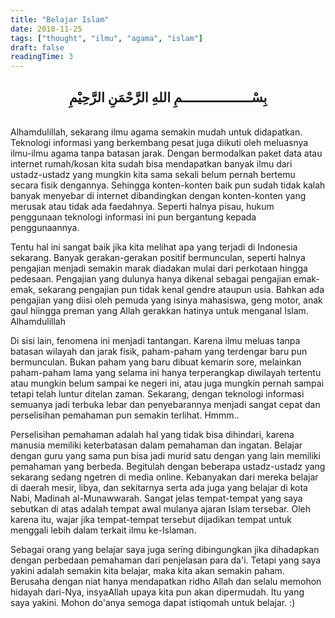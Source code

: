 ```yaml
---
title: "Belajar Islam"
date: 2018-11-25
tags: ["thought", "ilmu", "agama", "islam"]
draft: false
readingTime: 3
---
```


<div style="text-align: center">  

## بِسْــــــــــــــــــمِ اللهِ الرَّحْمَنِ الرَّحِيْمِ
</div>
<br>
Alhamdulillah, sekarang ilmu agama semakin mudah untuk didapatkan. Teknologi informasi yang berkembang pesat juga diikuti oleh meluasnya ilmu-ilmu agama tanpa batasan jarak. Dengan bermodalkan paket data atau internet rumah/kosan kita sudah bisa mendapatkan banyak ilmu dari ustadz-ustadz yang mungkin kita sama sekali belum pernah bertemu secara fisik dengannya. Sehingga konten-konten baik pun sudah tidak kalah banyak menyebar di internet dibandingkan dengan konten-konten yang merusak atau tidak ada faedahnya.  Seperti halnya pisau, hukum penggunaan teknologi informasi ini pun bergantung kepada penggunaannya.  

Tentu hal ini sangat baik jika kita melihat apa yang terjadi di Indonesia sekarang. Banyak gerakan-gerakan positif bermunculan, seperti halnya pengajian menjadi semakin marak diadakan mulai dari perkotaan hingga pedesaan. Pengajian yang dulunya hanya dikenal sebagai pengajian emak-emak, sekarang pengajian pun tidak kenal gendre ataupun usia. Bahkan ada pengajian yang diisi oleh pemuda yang isinya mahasiswa, geng motor, anak gaul hiingga preman yang Allah gerakkan hatinya untuk menganal Islam. Alhamdulillah

Di sisi lain, fenomena ini menjadi tantangan. Karena ilmu meluas tanpa batasan wilayah dan jarak fisik, paham-paham yang terdengar baru pun bermunculan. Bukan paham yang baru dibuat kemarin sore, melainkan paham-paham lama yang selama ini hanya terperangkap diwilayah tertentu atau mungkin belum sampai ke negeri ini, atau juga mungkin pernah sampai tetapi telah luntur ditelan zaman. Sekarang, dengan teknologi informasi semuanya jadi terbuka lebar dan penyebarannya menjadi sangat cepat dan perselisihan pemahaman pun semakin terlihat. Hmmm..

Perselisihan pemahaman adalah hal yang tidak bisa dihindari, karena manusia memiliki keterbatasan dalam pemahaman dan ingatan. Belajar dengan guru yang sama pun bisa jadi murid satu dengan yang lain memiliki pemahaman yang berbeda. Begitulah dengan beberapa ustadz-ustadz yang sekarang sedang ngetren di media online. Kebanyakan dari mereka belajar di daerah mesir, libya, dan sekitarnya serta ada juga yang belajar di kota Nabi, Madinah al-Munawwarah. Sangat jelas tempat-tempat yang saya sebutkan di atas adalah tempat awal mulanya ajaran Islam tersebar. Oleh karena itu, wajar jika tempat-tempat tersebut dijadikan tempat untuk menggali lebih dalam terkait ilmu ke-Islaman. 

Sebagai orang yang belajar saya juga sering dibingungkan jika dihadapkan dengan perbedaan pemahaman dari penjelasan para da'i. Tetapi yang saya yakini adalah semakin kita belajar, maka kita akan semakin paham. Berusaha dengan niat hanya mendapatkan ridho Allah dan selalu memohon hidayah dari-Nya, insyaAllah upaya kita pun akan dipermudah. Itu yang saya yakini. Mohon do'anya semoga dapat istiqomah untuk belajar. :)

